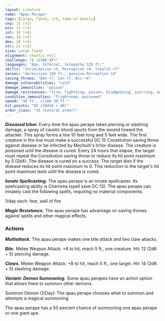 ```yaml
---
layout: creature
name: "Apau Perape"
tags: [large, fiend, cr6, tome-of-beasts]
cha: 15 (+2)
wis: 12 (+1)
int: 10 (+0)
con: 19 (+4)
dex: 18 (+4)
str: 21 (+5)
size: Large fiend
alignment: chaotic evil
challenge: "6 (2300 XP)"
languages: "Ape, Infernal, telepathy 120 ft."
skills: "Intimidation +5, Perception +4, Stealth +7"
senses: "darkvision 120 ft., passive Perception 14"
saving_throws: "Dex +7, Con +7, Wis +4"
damage_vulnerabilities: "cold"
damage_immunities: "poison"
damage_resistances: "fire, lightning, poison; bludgeoning, piercing, and slashing from nonmagical weapons"
condition_immunities: "frightened, poisoned"
speed: "30 ft., climb 30 ft."
hit_points: "95 (10d10 + 40)"
armor_class: "16 (natural armor)"
---
```


***Diseased Ichor.*** Every time the apau perape takes piercing or slashing damage, a spray of caustic blood spurts from the wound toward the attacker. This spray forms a line 10 feet long and 5 feet wide. The first creature in the line must make a successful DC 15 Constitution saving throw against disease or be infected by Mechuiti's Ichor disease. The creature is poisoned until the disease is cured. Every 24 hours that elapse, the target must repeat the Constitution saving throw or reduce its hit point maximum by 5 (2d4). The disease is cured on a success. The target dies if the disease reduces its hit point maximum to 0. This reduction to the target's hit point maximum lasts until the disease is cured.

***Innate Spellcasting.*** The apau perape is an innate spellcaster. Its spellcasting ability is Charisma (spell save DC 13). The apau perape can innately cast the following spells, requiring no material components:

1/day each: fear, wall of fire

***Magic Resistance.*** The apau perape has advantage on saving throws against spells and other magical effects.

### Actions

***Multiattack.*** The apau perape makes one bite attack and two claw attacks.

***Bite.*** Melee Weapon Attack: +8 to hit, reach 5 ft., one creature. Hit: 12 (2d6 + 5) piercing damage.

***Claws.*** Melee Weapon Attack: +8 to hit, reach 5 ft., one target. Hit: 14 (2d8 + 5) slashing damage.

***Variant: Demon Summoning.*** Some apau perapes have an action option that allows them to summon other demons.

Summon Demon (1/Day): The apau perape chooses what to summon and attempts a magical summoning

The apau perape has a 50 percent chance of summoning one apau perape or one giant ape.

